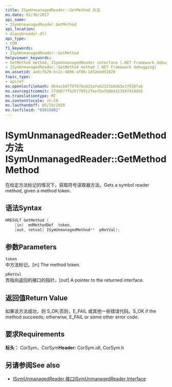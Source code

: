 ```yaml
---
title: ISymUnmanagedReader::GetMethod 方法
ms.date: 03/30/2017
api_name:
- ISymUnmanagedReader.GetMethod
api_location:
- diasymreader.dll
api_type:
- COM
f1_keywords:
- ISymUnmanagedReader::GetMethod
helpviewer_keywords:
- GetMethod method, ISymUnmanagedReader interface [.NET Framework debugging]
- ISymUnmanagedReader::GetMethod method [.NET Framework debugging]
ms.assetid: ae6cfb29-bc2c-4606-af86-1d32ebd31020
topic_type:
- apiref
ms.openlocfilehash: 864acb07797676c825afe62321b0d65e37938fa6
ms.sourcegitcommit: 27db07ffb26f76912feefba7b884313547410db5
ms.translationtype: MT
ms.contentlocale: zh-CN
ms.lasthandoff: 05/19/2020
ms.locfileid: "83615002"
---
```

# <a name="isymunmanagedreadergetmethod-method"></a><span data-ttu-id="69ab7-102">ISymUnmanagedReader::GetMethod 方法</span><span class="sxs-lookup"><span data-stu-id="69ab7-102">ISymUnmanagedReader::GetMethod Method</span></span>
<span data-ttu-id="69ab7-103">在给定方法标记的情况下，获取符号读取器方法。</span><span class="sxs-lookup"><span data-stu-id="69ab7-103">Gets a symbol reader method, given a method token.</span></span>  
  
## <a name="syntax"></a><span data-ttu-id="69ab7-104">语法</span><span class="sxs-lookup"><span data-stu-id="69ab7-104">Syntax</span></span>  
  
```cpp  
HRESULT GetMethod (  
    [in]  mdMethodDef  token,  
    [out, retval] ISymUnmanagedMethod**  pRetVal);  
```  
  
## <a name="parameters"></a><span data-ttu-id="69ab7-105">参数</span><span class="sxs-lookup"><span data-stu-id="69ab7-105">Parameters</span></span>  
 `token`  
 <span data-ttu-id="69ab7-106">中方法标记。</span><span class="sxs-lookup"><span data-stu-id="69ab7-106">[in] The method token.</span></span>  
  
 `pRetVal`  
 <span data-ttu-id="69ab7-107">弄指向返回的接口的指针。</span><span class="sxs-lookup"><span data-stu-id="69ab7-107">[out] A pointer to the returned interface.</span></span>  
  
## <a name="return-value"></a><span data-ttu-id="69ab7-108">返回值</span><span class="sxs-lookup"><span data-stu-id="69ab7-108">Return Value</span></span>  
 <span data-ttu-id="69ab7-109">如果该方法成功，则 S_OK;否则，E_FAIL 或其他一些错误代码。</span><span class="sxs-lookup"><span data-stu-id="69ab7-109">S_OK if the method succeeds; otherwise, E_FAIL or some other error code.</span></span>  
  
## <a name="requirements"></a><span data-ttu-id="69ab7-110">要求</span><span class="sxs-lookup"><span data-stu-id="69ab7-110">Requirements</span></span>  
 <span data-ttu-id="69ab7-111">**标头：** CorSym，CorSym</span><span class="sxs-lookup"><span data-stu-id="69ab7-111">**Header:** CorSym.idl, CorSym.h</span></span>  
  
## <a name="see-also"></a><span data-ttu-id="69ab7-112">另请参阅</span><span class="sxs-lookup"><span data-stu-id="69ab7-112">See also</span></span>

- [<span data-ttu-id="69ab7-113">ISymUnmanagedReader 接口</span><span class="sxs-lookup"><span data-stu-id="69ab7-113">ISymUnmanagedReader Interface</span></span>](isymunmanagedreader-interface.md)
